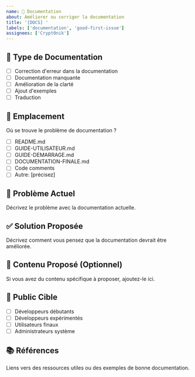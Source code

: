 ```yaml
---
name: 📖 Documentation
about: Améliorer ou corriger la documentation
title: '[DOCS] '
labels: ['documentation', 'good-first-issue']
assignees: ['Crypt0nik']
---
```


## 📖 Type de Documentation

- [ ] Correction d'erreur dans la documentation
- [ ] Documentation manquante
- [ ] Amélioration de la clarté
- [ ] Ajout d'exemples
- [ ] Traduction

## 📍 Emplacement

Où se trouve le problème de documentation ?
- [ ] README.md
- [ ] GUIDE-UTILISATEUR.md
- [ ] GUIDE-DEMARRAGE.md
- [ ] DOCUMENTATION-FINALE.md
- [ ] Code comments
- [ ] Autre: [précisez]

## 🐛 Problème Actuel

Décrivez le problème avec la documentation actuelle.

## ✅ Solution Proposée

Décrivez comment vous pensez que la documentation devrait être améliorée.

## 📝 Contenu Proposé (Optionnel)

Si vous avez du contenu spécifique à proposer, ajoutez-le ici.

## 🎯 Public Cible

- [ ] Développeurs débutants
- [ ] Développeurs expérimentés
- [ ] Utilisateurs finaux
- [ ] Administrateurs système

## 📚 Références

Liens vers des ressources utiles ou des exemples de bonne documentation.
